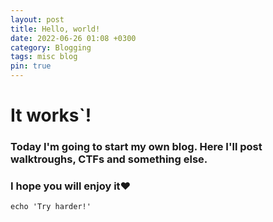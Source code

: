 ```yaml
---
layout: post
title: Hello, world!
date: 2022-06-26 01:08 +0300
category: Blogging
tags: misc blog
pin: true
---
```


# It works`!

### Today I'm going to start my own blog. Here I'll post walktroughs, CTFs and something else.

### I hope you will enjoy it❤️

```shell
echo 'Try harder!'
```